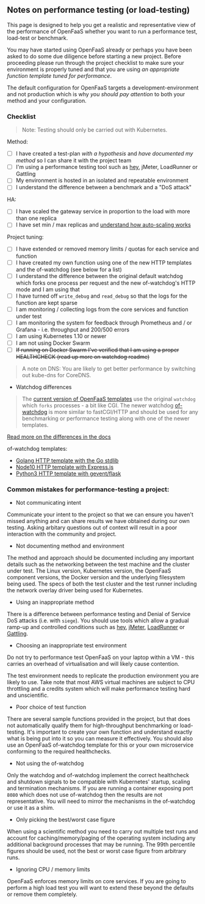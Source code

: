 ## Notes on performance testing (or load-testing)

This page is designed to help you get a realistic and representative view of the performance of OpenFaaS whether you want to run a performance test, load-test or benchmark.

You may have started using OpenFaaS already or perhaps you have been asked to do some due diligence before starting a new project. Before proceeding please run through the project checklist to make sure your environment is properly tuned and that you are using *an appropriate function template tuned for performance*.

The default configuration for OpenFaaS targets a development-environment and not production which is why *you should pay attention* to both your method and your configuration.

### Checklist

> Note: Testing should only be carried out with Kubernetes. 

Method:

* [ ] I have created a test-plan *with a hypothesis* and *have documented my method* so I can share it with the project team
* [ ] I'm using a performance testing tool such as [hey](https://github.com/rakyll/hey), jMeter, LoadRunner or Gattling
* [ ] My environment is hosted in an isolated and repeatable environment
* [ ] I understand the difference between a benchmark and a "DoS attack"

HA:

* [ ] I have scaled the gateway service in proportion to the load with more than one replica
* [ ] I have set min / max replicas and [understand how auto-scaling works](http://docs.openfaas.com/architecture/autoscaling/)

Project tuning:

* [ ] I have extended or removed memory limits / quotas for each service and function
* [ ] I have created my own function using one of the new HTTP templates and the of-watchdog (see below for a list)
* [ ] I understand the difference between the original default watchdog which forks one process per request and the new of-watchdog's HTTP mode and I am using that
* [ ] I have turned off `write_debug` and `read_debug` so that the logs for the function are kept sparse
* [ ] I am monitoring / collecting logs from the core services and function under test
* [ ] I am monitoring the system for feedback through Prometheus and / or Grafana - i.e. throughput and 200/500 errors
* [ ] I am using Kubernetes 1.10 or newer
* [ ] I am not using Docker Swarm
* [ ] ~~If running on Docker Swarm I've verified that I am using a proper HEALTHCHECK (read up more on watchdog readme)~~

> A note on DNS: You are likely to get better performance by switching out kube-dns for CoreDNS.

* Watchdog differences

> The [current version of OpenFaaS templates](https://github.com/openfaas/templates) use the original `watchdog` which `forks` processes - a bit like CGI. The newer watchdog [of-watchdog](https://github.com/openfaas-incubator/of-watchdog) is more similar to fastCGI/HTTP and should be used for any benchmarking or performance testing along with one of the newer templates.

[Read more on the differences in the docs](http://docs.openfaas.com/architecture/watchdog/)

of-watchdog templates:

* [Golang HTTP template with the Go stdlib](https://github.com/alexellis/golang-http-template)
* [Node10 HTTP template with Express.js](https://github.com/openfaas-incubator/node10-express-template)
* [Python3 HTTP template with gevent/flask](https://github.com/openfaas-incubator/python-flask-template)

### Common mistakes for performance-testing a project:

* Not communicating intent

Communicate your intent to the project so that we can ensure you haven't missed anything and can share results we have obtained during our own testing. Asking arbitary questions out of context will result in a poor interaction with the community and project.

* Not documenting method and environment

The method and approach should be documented including any important details such as the networking between the test machine and the cluster under test. The Linux version, Kubernetes version, the OpenFaaS component versions, the Docker version and the underlying filesystem being used. The specs of both the test cluster and the test runner including the network overlay driver being used for Kubernetes.

* Using an inappropriate method

There is a difference between performance testing and Denial of Service DoS attacks (i.e. with `siege`). You should use tools which allow a gradual ramp-up and controlled conditions such as [hey](https://github.com/rakyll/hey), [jMeter](https://jmeter.apache.org), [LoadRunner](https://en.wikipedia.org/wiki/LoadRunner) or [Gattling](https://gatling.io).

* Choosing an inappropriate test environment

Do not try to performance test OpenFaaS on your laptop within a VM - this carries an overhead of virtualisation and will likely cause contention.

The test environment needs to replicate the production environment you are likely to use. Take note that most AWS virtual machines are subject to CPU throttling and a credits system which will make performance testing hard and unscientific.

* Poor choice of test function

There are several sample functions provided in the project, but that does not automatically qualify them for high-throughput benchmarking or load-testing. It's important to create your own function and understand exactly what is being put into it so you can measure it effectively. You should also use an OpenFaaS of-watchdog template for this or your own microservice conforming to the required healthchecks.

* Not using the of-watchdog

Only the watchdog and of-watchdog implement the correct healthcheck and shutdown signals to be compatible with Kubernetes' startup, scaling and termination mechanisms. If you are running a container exposing port `8080` which does not use of-watchdog then the results are not representative. You will need to mirror the mechanisms in the of-watchdog or use it as a shim.

* Only picking the best/worst case figure

When using a scientific method you need to carry out multiple test runs and account for caching/memory/paging of the operating system including any additional background processes that may be running. The 99th percentile figures should be used, not the best or worst case figure from arbitrary runs.

* Ignoring CPU / memory limits

OpenFaaS enforces memory limits on core services. If you are going to perform a high load test you will want to extend these beyond the defaults or remove them completely.

